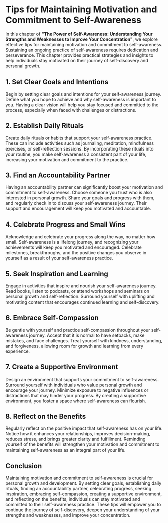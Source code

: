 Tips for Maintaining Motivation and Commitment to Self-Awareness
=========================================================================

In this chapter of **"The Power of Self-Awareness: Understanding Your Strengths and Weaknesses to Improve Your Concentration"**, we explore effective tips for maintaining motivation and commitment to self-awareness. Sustaining an ongoing practice of self-awareness requires dedication and perseverance. This chapter provides practical strategies and insights to help individuals stay motivated on their journey of self-discovery and personal growth.

**1. Set Clear Goals and Intentions**
-------------------------------------

Begin by setting clear goals and intentions for your self-awareness journey. Define what you hope to achieve and why self-awareness is important to you. Having a clear vision will help you stay focused and committed to the process, especially when faced with challenges or distractions.

**2. Establish Daily Rituals**
------------------------------

Create daily rituals or habits that support your self-awareness practice. These can include activities such as journaling, meditation, mindfulness exercises, or self-reflection sessions. By incorporating these rituals into your routine, you make self-awareness a consistent part of your life, increasing your motivation and commitment to the practice.

**3. Find an Accountability Partner**
-------------------------------------

Having an accountability partner can significantly boost your motivation and commitment to self-awareness. Choose someone you trust who is also interested in personal growth. Share your goals and progress with them, and regularly check in to discuss your self-awareness journey. Their support and encouragement will keep you motivated and accountable.

**4. Celebrate Progress and Small Wins**
----------------------------------------

Acknowledge and celebrate your progress along the way, no matter how small. Self-awareness is a lifelong journey, and recognizing your achievements will keep you motivated and encouraged. Celebrate milestones, breakthroughs, and the positive changes you observe in yourself as a result of your self-awareness practice.

**5. Seek Inspiration and Learning**
------------------------------------

Engage in activities that inspire and nourish your self-awareness journey. Read books, listen to podcasts, or attend workshops and seminars on personal growth and self-reflection. Surround yourself with uplifting and motivating content that encourages continued learning and self-discovery.

**6. Embrace Self-Compassion**
------------------------------

Be gentle with yourself and practice self-compassion throughout your self-awareness journey. Accept that it is normal to have setbacks, make mistakes, and face challenges. Treat yourself with kindness, understanding, and forgiveness, allowing room for growth and learning from every experience.

**7. Create a Supportive Environment**
--------------------------------------

Design an environment that supports your commitment to self-awareness. Surround yourself with individuals who value personal growth and encourage your journey. Minimize exposure to negative influences or distractions that may hinder your progress. By creating a supportive environment, you foster a space where self-awareness can flourish.

**8. Reflect on the Benefits**
------------------------------

Regularly reflect on the positive impact that self-awareness has on your life. Notice how it enhances your relationships, improves decision-making, reduces stress, and brings greater clarity and fulfillment. Reminding yourself of the benefits will strengthen your motivation and commitment to maintaining self-awareness as an integral part of your life.

**Conclusion**
--------------

Maintaining motivation and commitment to self-awareness is crucial for personal growth and development. By setting clear goals, establishing daily rituals, finding an accountability partner, celebrating progress, seeking inspiration, embracing self-compassion, creating a supportive environment, and reflecting on the benefits, individuals can stay motivated and committed to their self-awareness practice. These tips will empower you to continue the journey of self-discovery, deepen your understanding of your strengths and weaknesses, and improve your concentration.

